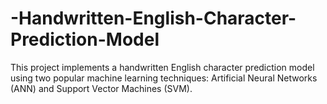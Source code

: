 # -Handwritten-English-Character-Prediction-Model
This project implements a handwritten English character prediction model using two popular machine learning techniques: Artificial Neural Networks (ANN) and Support Vector Machines (SVM).
